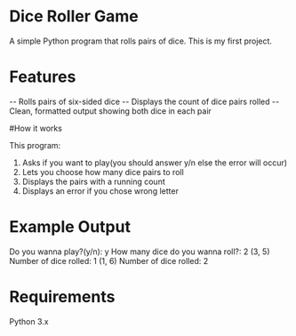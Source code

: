 # Dice Roller Game

A simple Python program that rolls pairs of dice. This is my first project.

# Features

-- Rolls pairs of six-sided dice
-- Displays the count of dice pairs rolled
-- Clean, formatted output showing both dice in each pair

#How it works

This program:
1) Asks if you want to play(you should answer y/n else the error will occur)
2) Lets you choose how many dice pairs to roll
3) Displays the pairs with a running count
4) Displays an error if you chose wrong letter

# Example Output

Do you wanna play?(y/n): y
How many dice do you wanna roll?: 2
(3, 5)
Number of dice rolled: 1
(1, 6)
Number of dice rolled: 2

# Requirements

Python 3.x


